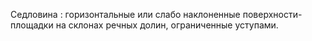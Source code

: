 ---
---

Седловина
: горизонтальные или слабо наклоненные поверхности-площадки на склонах речных долин, ограниченные уступами.

